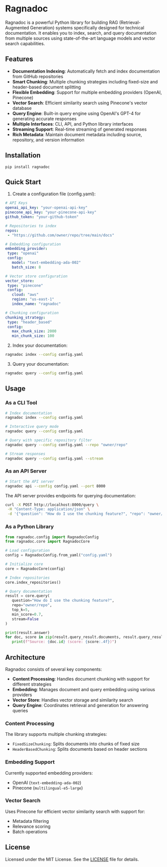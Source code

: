 # Ragnadoc

Ragnadoc is a powerful Python library for building RAG (Retrieval-Augmented Generation) systems specifically designed for technical documentation. It enables you to index, search, and query documentation from multiple sources using state-of-the-art language models and vector search capabilities.

## Features

- **Documentation Indexing**: Automatically fetch and index documentation from GitHub repositories
- **Smart Chunking**: Multiple chunking strategies including fixed-size and header-based document splitting
- **Flexible Embedding**: Support for multiple embedding providers (OpenAI, Pinecone)
- **Vector Search**: Efficient similarity search using Pinecone's vector database
- **Query Engine**: Built-in query engine using OpenAI's GPT-4 for generating accurate responses
- **Multiple Interfaces**: CLI, API, and Python library interfaces
- **Streaming Support**: Real-time streaming of generated responses
- **Rich Metadata**: Maintain document metadata including source, repository, and version information

## Installation

`pip install ragnadoc`

## Quick Start

1. Create a configuration file (config.yaml):

```yaml
# API Keys
openai_api_key: "your-openai-api-key"
pinecone_api_key: "your-pinecone-api-key"
github_token: "your-github-token"

# Repositories to index
repos:
 - "https://github.com/owner/repo/tree/main/docs"

# Embedding configuration
embedding_provider:
 type: "openai"
 config:
   model: "text-embedding-ada-002"
   batch_size: 8

# Vector store configuration
vector_store:
 type: "pinecone"
 config:
   cloud: "aws"
   region: "us-east-1"
   index_name: "ragnadoc"

# Chunking configuration
chunking_strategy:
 type: "header_based"
 config:
   max_chunk_size: 2000
   min_chunk_size: 100
```

2. Index your documentation:

```bash
ragnadoc index --config config.yaml
```

3. Query your documentation:

```bash
ragnadoc query --config config.yaml
```

## Usage

### As a CLI Tool

```bash
# Index documentation
ragnadoc index --config config.yaml

# Interactive query mode
ragnadoc query --config config.yaml

# Query with specific repository filter
ragnadoc query --config config.yaml --repo "owner/repo"

# Stream responses
ragnadoc query --config config.yaml --stream
```

### As an API Server

```bash
# Start the API server
ragnadoc api --config config.yaml --port 8000
```

The API server provides endpoints for querying documentation:

```bash
curl -X POST http://localhost:8000/query \
 -H "Content-Type: application/json" \
 -d '{"question": "How do I use the chunking feature?", "repo": "owner/repo"}'
```

### As a Python Library

```python
from ragnadoc.config import RagnadocConfig
from ragnadoc.core import RagnadocCore

# Load configuration
config = RagnadocConfig.from_yaml("config.yaml")

# Initialize core
core = RagnadocCore(config)

# Index repositories
core.index_repositories()

# Query documentation
result = core.query(
   question="How do I use the chunking feature?",
   repo="owner/repo",
   top_k=5,
   min_score=0.7,
   stream=False
)

print(result.answer)
for doc, score in zip(result.query_result.documents, result.query_result.scores):
   print(f"Source: {doc.id} (score: {score:.4f})")
```

## Architecture

Ragnadoc consists of several key components:

- **Content Processing**: Handles document chunking with support for different strategies
- **Embedding**: Manages document and query embedding using various providers
- **Vector Store**: Handles vector storage and similarity search
- **Query Engine**: Coordinates retrieval and generation for answering queries

### Content Processing

The library supports multiple chunking strategies:
- `FixedSizeChunking`: Splits documents into chunks of fixed size
- `HeaderBasedChunking`: Splits documents based on header sections

### Embedding Support

Currently supported embedding providers:
- OpenAI (`text-embedding-ada-002`)
- Pinecone (`multilingual-e5-large`)

### Vector Search

Uses Pinecone for efficient vector similarity search with support for:
- Metadata filtering
- Relevance scoring
- Batch operations

## License

Licensed under the MIT License. See the [LICENSE](https://github.com/ooojustin/ragnadoc/blob/main/LICENSE) file for details.